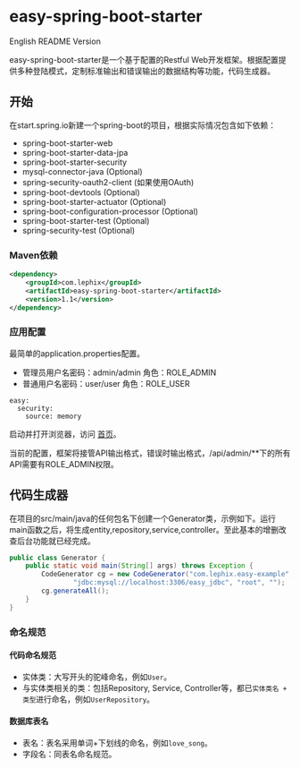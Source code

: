 # easy-spring-boot-starter

English README Version

easy-spring-boot-starter是一个基于配置的Restful Web开发框架。根据配置提供多种登陆模式，定制标准输出和错误输出的数据结构等功能，代码生成器。

## 开始
在start.spring.io新建一个spring-boot的项目，根据实际情况包含如下依赖：
- spring-boot-starter-web
- spring-boot-starter-data-jpa
- spring-boot-starter-security
- mysql-connector-java (Optional)
- spring-security-oauth2-client (如果使用OAuth)
- spring-boot-devtools (Optional)
- spring-boot-starter-actuator (Optional)
- spring-boot-configuration-processor (Optional)
- spring-boot-starter-test (Optional)
- spring-security-test (Optional)

### Maven依赖
```xml
<dependency>
    <groupId>com.lephix</groupId>
    <artifactId>easy-spring-boot-starter</artifactId>
    <version>1.1</version>
</dependency>
```

### 应用配置
最简单的application.properties配置。
- 管理员用户名密码：admin/admin 角色：ROLE_ADMIN
- 普通用户名密码：user/user 角色：ROLE_USER

```properties
easy:
  security:
    source: memory
```
启动并打开浏览器，访问 [首页](http://localhost:8080)。

当前的配置，框架将接管API输出格式，错误时输出格式，/api/admin/**下的所有API需要有ROLE_ADMIN权限。


## 代码生成器
在项目的src/main/java的任何包名下创建一个Generator类，示例如下。运行main函数之后，将生成entity,repository,service,controller。至此基本的增删改查后台功能就已经完成。
```java
public class Generator {
    public static void main(String[] args) throws Exception {
        CodeGenerator cg = new CodeGenerator("com.lephix.easy-example", null, 
                "jdbc:mysql://localhost:3306/easy_jdbc", "root", "");
        cg.generateAll();
    }
}
```

### 命名规范

#### 代码命名规范
- 实体类：大写开头的驼峰命名，例如`User`。
- 与实体类相关的类：包括Repository, Service, Controller等，都已`实体类名 + 类型`进行命名，例如`UserRepository`。

#### 数据库表名
- 表名：表名采用单词+下划线的命名，例如`love_song`。
- 字段名：同表名命名规范。
